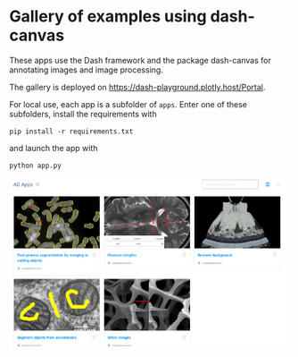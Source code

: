 # Gallery of examples using dash-canvas

These apps use the Dash framework and the package dash-canvas for
annotating images and image processing.

The gallery is deployed on https://dash-playground.plotly.host/Portal.

For local use, each app is a subfolder of ``apps``. Enter one of these
subfolders, install the requirements with

```
pip install -r requirements.txt
```

and launch the app with

```
python app.py
```

![Gallery snapshot](portal-snapshot.jpg)

